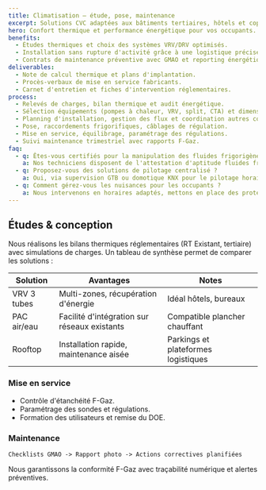 ```yaml
---
title: Climatisation — étude, pose, maintenance
excerpt: Solutions CVC adaptées aux bâtiments tertiaires, hôtels et copropriétés, du dimensionnement à la maintenance GMAO.
hero: Confort thermique et performance énergétique pour vos occupants.
benefits:
  - Études thermiques et choix des systèmes VRV/DRV optimisés.
  - Installation sans rupture d'activité grâce à une logistique précise.
  - Contrats de maintenance préventive avec GMAO et reporting énergétique.
deliverables:
  - Note de calcul thermique et plans d'implantation.
  - Procès-verbaux de mise en service fabricants.
  - Carnet d'entretien et fiches d'intervention réglementaires.
process:
  - Relevés de charges, bilan thermique et audit énergétique.
  - Sélection équipements (pompes à chaleur, VRV, split, CTA) et dimensionnement réseaux.
  - Planning d'installation, gestion des flux et coordination autres corps d'état.
  - Pose, raccordements frigorifiques, câblages de régulation.
  - Mise en service, équilibrage, paramétrage des régulations.
  - Suivi maintenance trimestriel avec rapports F-Gaz.
faq:
  - q: Êtes-vous certifiés pour la manipulation des fluides frigorigènes ?
    a: Nos techniciens disposent de l'attestation d'aptitude fluides frigorigènes catégorie I et des habilitations électriques associées.
  - q: Proposez-vous des solutions de pilotage centralisé ?
    a: Oui, via supervision GTB ou domotique KNX pour le pilotage horaires, délestage et suivi énergétique.
  - q: Comment gérez-vous les nuisances pour les occupants ?
    a: Nous intervenons en horaires adaptés, mettons en place des protections acoustiques temporaires et balisons les zones de travaux.
---
```


## Études & conception

Nous réalisons les bilans thermiques réglementaires (RT Existant, tertiaire) avec simulations de charges. Un tableau de synthèse permet de comparer les solutions :

| Solution | Avantages | Notes |
| --- | --- | --- |
| VRV 3 tubes | Multi-zones, récupération d'énergie | Idéal hôtels, bureaux |
| PAC air/eau | Facilité d'intégration sur réseaux existants | Compatible plancher chauffant |
| Rooftop | Installation rapide, maintenance aisée | Parkings et plateformes logistiques |

### Mise en service

- Contrôle d'étanchéité F-Gaz.
- Paramétrage des sondes et régulations.
- Formation des utilisateurs et remise du DOE.

### Maintenance

```
Checklists GMAO -> Rapport photo -> Actions correctives planifiées
```

Nous garantissons la conformité F-Gaz avec traçabilité numérique et alertes préventives.
